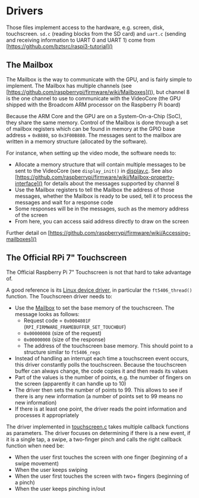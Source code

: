 # Drivers

Those files implement access to the hardware, e.g. screen, disk, touchscreen. `sd.c` (reading blocks from the SD card) and `uart.c` (sending and receiving information to UART 0 and UART 1) come from [https://github.com/bztsrc/raspi3-tutorial]()

## The Mailbox

The Mailbox is the way to communicate with the GPU, and is fairly simple to implement. The Mailbox has multiple channels (see [https://github.com/raspberrypi/firmware/wiki/Mailboxes]()), but channel 8 is the one channel to use to communicate with the VideoCore (the GPU shipped with the Broadcom ARM processor on the Raspberry Pi board)

Because the ARM Core and the GPU are on a System-On-a-Chip (SoC), they share the same memory. Control of the Mailbox is done through a set of mailbox registers which can be found in memory at the GPIO base address + `0xB880`, so `0x3F00B880`. The messages sent to the mailbox are written in a memory structure (allocated by the software).

For instance, when setting up the video mode, the software needs to:

- Allocate a memory structure that will contain multiple messages to be sent to the VideoCore (see `display_init()` in [display.c](). See also [https://github.com/raspberrypi/firmware/wiki/Mailbox-property-interface]() for details about the messages supported by channel 8
- Use the Mailbox registers to tell the Mailbox the address of those messages, whether the Mailbox is ready to be used, tell it to process the messages and wait for a response code
- Some responses will be in the messages, such as the memory address of the screen
- From here, you can access said address directly to draw on the screen

Further detail on [https://github.com/raspberrypi/firmware/wiki/Accessing-mailboxes]()

## The Official RPi 7" Touchscreen

The Official Raspberry Pi 7" Touchscreen is not that hard to take advantage of.

A good reference is its [Linux device driver](https://github.com/raspberrypi/linux/blob/rpi-4.14.y/drivers/input/touchscreen/rpi-ft5406.c), in particular the `ft5406_thread()` function. The Touchscreen driver needs to:

- Use the [Mailbox](mailbox.md) to set the base memory of the touchscreen. The message looks as follows:
    - Request code = `0x0004801F` (`RPI_FIRMWARE_FRAMEBUFFER_SET_TOUCHBUF`)
    - `0x00000008` (size of the request)
    - `0x00000008` (size of the response)
    - The address of the touchscreen base memory. This should point to a structure similar to `ft5406_regs`
- Instead of handling an interrupt each time a touchscreen event occurs, this driver constantly polls the touchscreen. Because the touchscreen buffer can always change, the code copies it and then reads its values
- Part of the values is the number of points, e.g. the number of fingers on the screen (apparently it can handle up to 10)
- The driver then sets the number of points to 99. This allows to see if there is any new information (a number of points set to 99 means no new information)
- If there is at least one point, the driver reads the point information and processes it appropriately

The driver implemented in [touchscreen.c]() takes multiple callback functions as parameters. The driver focuses on determining if there is a new event, if it is a single tap, a swipe, a two-finger pinch and calls the right callback function when need be:

- When the user first touches the screen with one finger (beginning of a swipe movement)
- When the user keeps swiping
- When the user first touches the screen with two+ fingers (beginning of a pinch)
- When the user keeps pinching in/out
